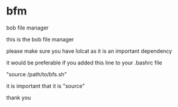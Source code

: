 # bfm
bob file manager

this is the bob file manager

please make sure you have lolcat as it is an important dependency

it would be preferable if you added this line to your .bashrc file

"source /path/to/bfs.sh"

it is important that it is "source"

thank you
